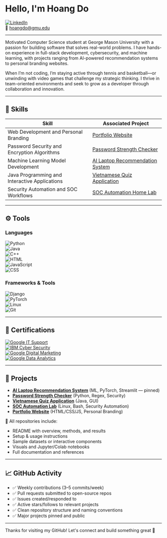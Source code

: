 # Hello, I'm Hoang Do  
[![LinkedIn](https://img.shields.io/badge/-LinkedIn-0072b1?&style=for-the-badge&logo=linkedin&logoColor=white)](https://www.linkedin.com/in/hoang-do-/)  
📧 hoangdo@gmu.edu  

---

Motivated Computer Science student at George Mason University with a passion for building software that solves real-world problems. I have hands-on experience in full-stack development, cybersecurity, and machine learning, with projects ranging from AI-powered recommendation systems to personal branding websites.

When I’m not coding, I’m staying active through tennis and basketball—or unwinding with video games that challenge my strategic thinking. I thrive in team-oriented environments and seek to grow as a developer through collaboration and innovation.

---

## 🧠 Skills

| Skill                                         | Associated Project         |
|-----------------------------------------------|----------------------------|
| Web Development and Personal Branding         | [Portfolio Website](https://hoanggddo.github.io/home/index.html) |
| Password Security and Encryption Algorithms   | [Password Strength Checker](https://github.com/hoanggddo/password-checker) |
| Machine Learning Model Development            | [AI Laptop Recommendation System](https://github.com/hoanggddo/ai-laptop-recommendation-system) |
| Java Programming and Interactive Applications | [Vietnamese Quiz Application](https://github.com/hoanggddo/quiz-application) |
| Security Automation and SOC Workflows         | [SOC Automation Home Lab](https://github.com/hoanggddo/soc-automation-lab) |

---

## ⚙️ Tools

### Languages  
![Python](https://img.shields.io/badge/-Python-3776AB?&style=for-the-badge&logo=Python&logoColor=white)  
![Java](https://img.shields.io/badge/-Java-007396?&style=for-the-badge&logo=Java&logoColor=white)  
![C++](https://img.shields.io/badge/-C++-00599C?&style=for-the-badge&logo=C%2B%2B&logoColor=white)  
![HTML](https://img.shields.io/badge/-HTML-E34F26?&style=for-the-badge&logo=HTML5&logoColor=white)  
![JavaScript](https://img.shields.io/badge/-JavaScript-F7DF1E?&style=for-the-badge&logo=JavaScript&logoColor=black)  
![CSS](https://img.shields.io/badge/-CSS-1572B6?&style=for-the-badge&logo=CSS3&logoColor=white)  

### Frameworks & Tools  
![Django](https://img.shields.io/badge/-Django-092E20?&style=for-the-badge&logo=Django&logoColor=white)  
![PyTorch](https://img.shields.io/badge/-PyTorch-EE4C2C?&style=for-the-badge&logo=PyTorch&logoColor=white)  
![Linux](https://img.shields.io/badge/-Linux-FCC624?&style=for-the-badge&logo=Linux&logoColor=black)  
![Git](https://img.shields.io/badge/-Git-F05032?&style=for-the-badge&logo=Git&logoColor=white)  

---

## 📜 Certifications

[![Google IT Support](https://img.shields.io/badge/-Google%20IT%20Support-4285F4?&style=for-the-badge&logo=Google&logoColor=white)](https://coursera.org/share/1396b022977b23dc041ee412a57cdcce)  
[![IBM Cyber Security](https://img.shields.io/badge/-IBM%20Cyber%20Security-0054A1?&style=for-the-badge&logo=IBM&logoColor=white)](https://coursera.org/share/fc513e659ced5ed50c6a3a2f2a850ef2)  
[![Google Digital Marketing](https://img.shields.io/badge/-Google%20Digital%20Marketing%20and%20E%26Commerce-34A853?&style=for-the-badge&logo=Google&logoColor=white)](https://coursera.org/share/f1ba57e71159547bcbaf55ee9f208836)  
[![Google Data Analytics](https://img.shields.io/badge/-Google%20Data%20Analytics-34A853?&style=for-the-badge&logo=Google&logoColor=white)](https://coursera.org/share/f2f73aa2c1474e229260d90c3ddff04a)  

---

## 🚀 Projects

- **[AI Laptop Recommendation System](https://github.com/hoanggddo/ai-laptop-recommendation-system)** (ML, PyTorch, Streamlit — pinned)  
- **[Password Strength Checker](https://github.com/hoanggddo/password-checker)** (Python, Regex, Security)  
- **[Vietnamese Quiz Application](https://github.com/hoanggddo/quiz-application)** (Java, GUI)  
- **[SOC Automation Lab](https://github.com/hoanggddo/soc-automation-lab)** (Linux, Bash, Security Automation)  
- **[Portfolio Website](https://hoanggddo.github.io/home/index.html)** (HTML/CSS/JS, Personal Branding)  

🧾 All repositories include:
- README with overview, methods, and results  
- Setup & usage instructions  
- Sample datasets or interactive components  
- Visuals and Jupyter/Colab notebooks  
- Full documentation and references  

---

## 📈 GitHub Activity

- ✅ Weekly contributions (3–5 commits/week)  
- ✅ Pull requests submitted to open-source repos  
- ✅ Issues created/responded to  
- ✅ Active stars/follows to relevant projects  
- ✅ Clean repository structure and naming conventions  
- ✅ Major projects pinned and public  

---

Thanks for visiting my GitHub! Let's connect and build something great 🚀
